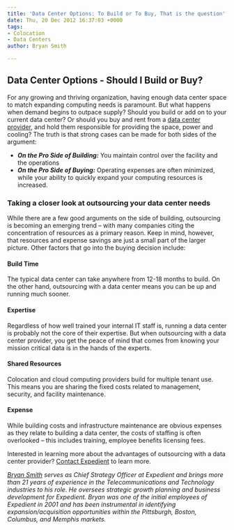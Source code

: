 ```yaml
---
title: 'Data Center Options: To Build or To Buy, That is the question'
date: Thu, 20 Dec 2012 16:37:03 +0000
tags:
- Colocation
- Data Centers
author: Bryan Smith

---
```

## Data Center Options - Should I Build or Buy?

For any growing and thriving organization, having enough data center space to match expanding computing needs is paramount. But what happens when demand begins to outpace supply? Should you build or add on to your current data center? Or should you buy and rent from a [data center provider](https://www.expedient.com/company/locations.php), and hold them responsible for providing the space, power and cooling? The truth is that strong cases can be made for both sides of the argument:

* **_On the Pro Side of Building:_**  You maintain control over the facility and the operations
* **_On the Pro Side of Buying:_** Operating expenses are often minimized, while your ability to quickly expand your computing resources is increased.

### Taking a closer look at outsourcing your data center needs

While there are a few good arguments on the side of building, outsourcing is becoming an emerging trend – with many companies citing the concentration of resources as a primary reason. Keep in mind, however, that resources and expense savings are just a small part of the larger picture. Other factors that go into the buying decision include:

#### Build Time

The typical data center can take anywhere from 12-18 months to build. On the other hand, outsourcing with a data center means you can be up and running much sooner.

#### Expertise

Regardless of how well trained your internal IT staff is, running a data center is probably not the core of their expertise. But when outsourcing with a data center provider, you get the peace of mind that comes from knowing your mission critical data is in the hands of the experts.

#### Shared Resources

Colocation and cloud computing providers build for multiple tenant use. This means you are sharing the fixed costs related to management, security, and facility maintenance.

#### Expense

While building costs and infrastructure maintenance are obvious expenses as they relate to building a data center, the costs of staffing is often overlooked – this includes training, employee benefits licensing fees.

Interested in learning more about the advantages of outsourcing with a data center provider? [Contact Expedient](https://www.expedient.com/contact.php) to learn more.

[_Bryan Smith_](https://www.linkedin.com/in/bryankeithsmith/) _serves as Chief Strategy Officer at Expedient and brings more than 21 years of experience in the Telecommunications and Technology industries to his role. He oversees strategic growth planning and business development for Expedient. Bryan was one of the initial employees of Expedient in 2001 and has been instrumental in identifying expansion/acquisition opportunities within the Pittsburgh, Boston, Columbus, and Memphis markets._